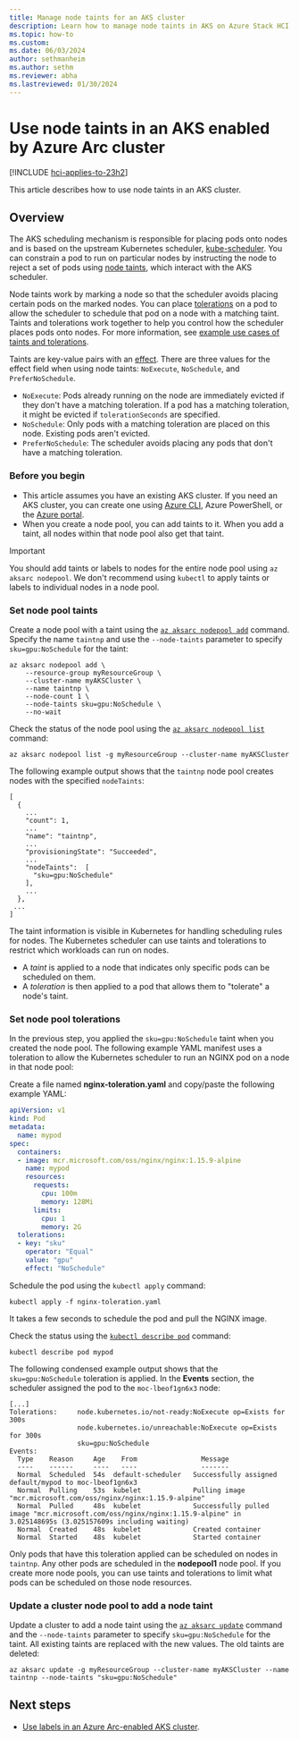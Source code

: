 ```yaml
---
title: Manage node taints for an AKS cluster
description: Learn how to manage node taints in AKS on Azure Stack HCI 23H2
ms.topic: how-to
ms.custom:
ms.date: 06/03/2024
author: sethmanheim
ms.author: sethm 
ms.reviewer: abha
ms.lastreviewed: 01/30/2024
---
```


# Use node taints in an AKS enabled by Azure Arc cluster

[!INCLUDE [hci-applies-to-23h2](includes/hci-applies-to-23h2.md)]

This article describes how to use node taints in an AKS cluster.

## Overview

The AKS scheduling mechanism is responsible for placing pods onto nodes and is based on the upstream Kubernetes scheduler, [kube-scheduler](https://kubernetes.io/docs/concepts/scheduling-eviction/kube-scheduler/). You can constrain a pod to run on particular nodes by instructing the node to reject a set of pods using [node taints](https://kubernetes.io/docs/concepts/scheduling-eviction/taint-and-toleration/), which interact with the AKS scheduler.

Node taints work by marking a node so that the scheduler avoids placing certain pods on the marked nodes. You can place [tolerations](https://kubernetes.io/docs/concepts/scheduling-eviction/taint-and-toleration/) on a pod to allow the scheduler to schedule that pod on a node with a matching taint. Taints and tolerations work together to help you control how the scheduler places pods onto nodes. For more information, see [example use cases of taints and tolerations](https://kubernetes.io/docs/concepts/scheduling-eviction/taint-and-toleration/#example-use-cases:~:text=not%20be%20evicted.-,Example%20Use%20Cases,-Taints%20and%20tolerations).

Taints are key-value pairs with an [effect](https://kubernetes.io/docs/concepts/scheduling-eviction/taint-and-toleration/). There are three values for the effect field when using node taints: `NoExecute`, `NoSchedule`, and `PreferNoSchedule`.

- `NoExecute`: Pods already running on the node are immediately evicted if they don't have a matching toleration. If a pod has a matching toleration, it might be evicted if `tolerationSeconds` are specified.
- `NoSchedule`: Only pods with a matching toleration are placed on this node. Existing pods aren't evicted.
- `PreferNoSchedule`: The scheduler avoids placing any pods that don't have a matching toleration.

### Before you begin

- This article assumes you have an existing AKS cluster. If you need an AKS cluster, you can create one using [Azure CLI](aks-create-clusters-cli.md), Azure PowerShell, or the [Azure portal](aks-create-clusters-portal.md).
- When you create a node pool, you can add taints to it. When you add a taint, all nodes within that node pool also get that taint.

> [!IMPORTANT]
> You should add taints or labels to nodes for the entire node pool using `az aksarc nodepool`. We don't recommend using `kubectl` to apply taints or labels to individual nodes in a node pool.

### Set node pool taints

Create a node pool with a taint using the [`az aksarc nodepool add`](/cli/azure/aksarc/nodepool#az-aksarc-nodepool-add) command. Specify the name `taintnp` and use the `--node-taints` parameter to specify `sku=gpu:NoSchedule` for the taint:

```azurecli
az aksarc nodepool add \
    --resource-group myResourceGroup \
    --cluster-name myAKSCluster \
    --name taintnp \
    --node-count 1 \
    --node-taints sku=gpu:NoSchedule \
    --no-wait
```

Check the status of the node pool using the [`az aksarc nodepool list`](/cli/azure/aksarc/nodepool#az-aksarc-nodepool-list) command:

```azurecli
az aksarc nodepool list -g myResourceGroup --cluster-name myAKSCluster
```

The following example output shows that the `taintnp` node pool creates nodes with the specified `nodeTaints`:

```output
[
  {
    ...
    "count": 1,
    ...
    "name": "taintnp",
    ...
    "provisioningState": "Succeeded",
    ...
    "nodeTaints":  [
      "sku=gpu:NoSchedule"
    ],
    ...
  },
 ...
]
```

The taint information is visible in Kubernetes for handling scheduling rules for nodes. The Kubernetes scheduler can use taints and tolerations to restrict which workloads can run on nodes.

- A *taint* is applied to a node that indicates only specific pods can be scheduled on them.
- A *toleration* is then applied to a pod that allows them to "tolerate" a node's taint.

### Set node pool tolerations

In the previous step, you applied the `sku=gpu:NoSchedule` taint when you created the node pool. The following example YAML manifest uses a toleration to allow the Kubernetes scheduler to run an NGINX pod on a node in that node pool:

Create a file named **nginx-toleration.yaml** and copy/paste the following example YAML:

```yaml
apiVersion: v1
kind: Pod
metadata:
  name: mypod
spec:
  containers:
  - image: mcr.microsoft.com/oss/nginx/nginx:1.15.9-alpine
    name: mypod
    resources:
      requests:
        cpu: 100m
        memory: 128Mi
      limits:
        cpu: 1
        memory: 2G
  tolerations:
  - key: "sku"
    operator: "Equal"
    value: "gpu"
    effect: "NoSchedule"
```

Schedule the pod using the `kubectl apply` command:

```azurecli
kubectl apply -f nginx-toleration.yaml
```

It takes a few seconds to schedule the pod and pull the NGINX image.

Check the status using the [`kubectl describe pod`](https://kubernetes.io/docs/reference/kubectl/generated/kubectl_describe/) command:

```azurecli
kubectl describe pod mypod
```

The following condensed example output shows that the `sku=gpu:NoSchedule` toleration is applied. In the **Events** section, the scheduler assigned the pod to the `moc-lbeof1gn6x3` node:

```output
[...]
Tolerations:     node.kubernetes.io/not-ready:NoExecute op=Exists for 300s
                 node.kubernetes.io/unreachable:NoExecute op=Exists for 300s
                 sku=gpu:NoSchedule
Events:
  Type    Reason     Age    From                Message
  ----    ------     ----   ----                -------
  Normal  Scheduled  54s  default-scheduler   Successfully assigned default/mypod to moc-lbeof1gn6x3
  Normal  Pulling    53s  kubelet             Pulling image "mcr.microsoft.com/oss/nginx/nginx:1.15.9-alpine"
  Normal  Pulled     48s  kubelet             Successfully pulled image "mcr.microsoft.com/oss/nginx/nginx:1.15.9-alpine" in 3.025148695s (3.025157609s including waiting)
  Normal  Created    48s  kubelet             Created container
  Normal  Started    48s  kubelet             Started container
```

Only pods that have this toleration applied can be scheduled on nodes in `taintnp`. Any other pods are scheduled in the **nodepool1** node pool. If you create more node pools, you can use taints and tolerations to limit what pods can be scheduled on those node resources.

### Update a cluster node pool to add a node taint

Update a cluster to add a node taint using the [`az aksarc update`](/cli/azure/aksarc/nodepool#az-aksarc-nodepool-update) command and the `--node-taints` parameter to specify `sku=gpu:NoSchedule` for the taint. All existing taints are replaced with the new values. The old taints are deleted:

```azurecli
az aksarc update -g myResourceGroup --cluster-name myAKSCluster --name taintnp --node-taints "sku=gpu:NoSchedule"   
```

## Next steps

- [Use labels in an Azure Arc-enabled AKS cluster](cluster-labels.md).
